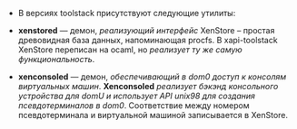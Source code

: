 * В версиях toolstack присутствуют следующие утилиты:
 
* **xenstored** — демон, *реализующий интерфейс* XenStore – простая древовидная база данных, напоминающая procfs. В xapi-toolstack XenStore переписан на ocaml, но *реализует ту же самую функциональность*.

* **xenconsoled** — демон, *обеспечивающий в dom0 доступ к консолям виртуальных машин*. **Xenconsoled** *реализует бэкэнд консольного устройства для domU и использует API unix98 для создания псевдотерминалов в dom0*. Соответствие между номером псевдотерминала и виртуальной машиной записывается в XenStore.

<!--_footer: toolstack утилиты [Электронный ресурс]. URL: https://ru.wikipedia.org/wiki/Xen (дата обращения 21.04.2020)-->
